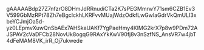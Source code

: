 gAAAAABdp27Z7nfzrO8DHmJdRRnudiCTa2K7sPEGMmrwY71sm6CZB1Ev3V599GbMzRPt78Zh7eBgclckhLKRFvvMUajWdzOdkfLwGwIaGdrVkQmULI3xbeYCJmjOa5d-yz0LEpmvXuwQnSbAEx7AHSkaUAKf7YgPaeHmy4KlMG2krX7p8w9PDm72AJSPAV2cVaDFCb28NovUk8ogqG9RAxYkKwV90fj8v3nSzfNS_AnsVR7w4jbT4dFeMAM8VK_irR_Oj7ukwede